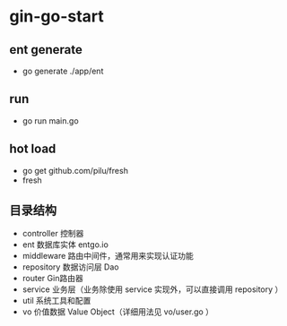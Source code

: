 # gin-go-start

## ent generate
- go generate ./app/ent

## run
- go run main.go

## hot load
- go get github.com/pilu/fresh
- fresh

## 目录结构
- controller 控制器
- ent 数据库实体 entgo.io
- middleware 路由中间件，通常用来实现认证功能
- repository 数据访问层 Dao
- router Gin路由器
- service 业务层（业务除使用 service 实现外，可以直接调用 repository ）
- util 系统工具和配置
- vo 价值数据 Value Object（详细用法见 vo/user.go ）